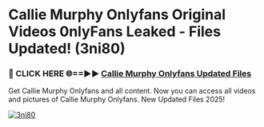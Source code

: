 # Callie Murphy Onlyfans Original Videos 0nlyFans Leaked - Files Updated! (3ni80)

<h3>🔴 CLICK HERE 🌐==►► <a href="https://tinyurl.com/3hn5wdd3" rel="nofollow">Callie Murphy Onlyfans Updated Files</a></h3>

Get Callie Murphy Onlyfans and all content. Now you can access all videos and pictures of Callie Murphy Onlyfans. New Updated Files 2025!

[![3ni80](https://i.imgur.com/4HnBqBT.gif)](https://tinyurl.com/3hn5wdd3)
